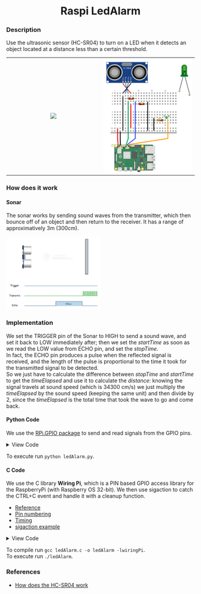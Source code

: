<h1 align="center">Raspi LedAlarm</h1>

### Description
Use the ultrasonic sensor (HC-SR04) to turn on a LED when it detects an object located at a distance less than a certain threshold.

<table>
  <tr align="center">
    <td width="49%"><img src="https://github.com/mikyll/righimichele/blob/master/iss2022/RadarSystem/gfx/ledAlarm%20usage.gif"/></td>
    <td width="49%"><img src="https://github.com/mikyll/righimichele/blob/master/iss2022/RadarSystem/gfx/ledAlarm%20circuit.png"/></td>
  </tr>
</table>
 

### How does it work
#### Sonar
The sonar works by sending sound waves from the transmitter, which then bounce off of an object and then return to the receiver. It has a range of approximatively 3m (300cm).

<img width="50%" src="https://github.com/mikyll/righimichele/blob/master/iss2022/RadarSystem/gfx/HC-SR04-Ultrasonic-Sensor-Working-Echo-reflected-from-Obstacle.gif"/>

### Implementation
We set the TRIGGER pin of the Sonar to HIGH to send a sound wave, and set it back to LOW immediately after; then we set the *startTime* as soon as we read the LOW value from ECHO pin, and set the *stopTime*.<br/>
In fact, the ECHO pin produces a pulse when the reflected signal is received, and the length of the pulse is proportional to the time it took for the transmitted signal to be detected.<br/>
So we just have to calculate the difference between *stopTime* and *startTime* to get the *timeElapsed* and use it to calculate the *distance*:
knowing the signal travels at sound speed (which is 34300 cm/s) we just multiply the *timeElapsed* by the sound speed (keeping the same unit) and then divide by 2, since the *timeElapsed* is the total time that took the wave to go and come back.

#### Python Code
We use the [RPi.GPIO package](https://pypi.org/project/RPi.GPIO/) to send and read signals from the GPIO pins.
<details>
  <summary>View Code</summary>
  
```Python
#Libraries
import RPi.GPIO as GPIO
import time
 
#GPIO Mode (BOARD / BCM)
GPIO.setmode(GPIO.BCM)
 
#set GPIO Pins
GPIO_TRIGGER = 23
GPIO_ECHO = 24
GPIO_LED = 25
 
#set GPIO direction (IN / OUT)
GPIO.setup(GPIO_TRIGGER, GPIO.OUT)
GPIO.setup(GPIO_ECHO, GPIO.IN)
GPIO.setup(GPIO_LED, GPIO.OUT)
 
def distance():
    # set Trigger to HIGH
    GPIO.output(GPIO_TRIGGER, True)
 
    # set Trigger after 0.01ms to LOW
    time.sleep(0.00001)
    GPIO.output(GPIO_TRIGGER, False)
 
    StartTime = time.time()
    StopTime = time.time()
 
    # save StartTime
    while GPIO.input(GPIO_ECHO) == 0:
        StartTime = time.time()
 
    # save time of arrival
    while GPIO.input(GPIO_ECHO) == 1:
        StopTime = time.time()
 
    # time difference between start and arrival
    TimeElapsed = StopTime - StartTime
    # multiply with the sonic speed (34300 cm/s)
    # and divide by 2, because there and back
    distance = (TimeElapsed * 34300) / 2
 
    return distance

def turn_on_led():
    GPIO.output(GPIO_LED, True)
    return

def turn_off_led():
    GPIO.output(GPIO_LED, False)
    return
 
if __name__ == '__main__':
    try:
        while True:
            dist = distance()
            print ("Measured Distance = %.1f cm" % dist)
            if dist <= 10.0:
                turn_on_led()
            else:
                turn_off_led()
            time.sleep(0.1)
 
        # Reset by pressing CTRL + C
    except KeyboardInterrupt:
        print("Measurement stopped by User")
        GPIO.cleanup()
```
</details>
  
To execute run ```python ledAlarm.py```.

#### C Code
We use the C library **Wiring Pi**, which is a PIN based GPIO access library for the RaspberryPi (with Raspberry OS 32-bit). We then use sigaction to catch the CTRL+C event and handle it with a cleanup function. 
- [Reference](http://wiringpi.com/reference/)
- [Pin numbering](http://wiringpi.com/pins/)
- [Timing](http://wiringpi.com/reference/timing/)
- [sigaction example](https://stackoverflow.com/a/1641223)

<details>
  <summary>View Code</summary>
  
```C
#include <wiringPi.h>
#include <stdlib.h>
#include <signal.h>
#include <stdio.h>
#include <unistd.h>

#define GPIO_TRIGGER 4  // GPIO 23
#define GPIO_ECHO 5     // GPIO 24
#define GPIO_LED 6      // GPIO 25

void cleanup();
float distance();
void turnOnLed();
void turnOffLed();

int main()
{
        float d;
        
        wiringPiSetup();
        pinMode(GPIO_TRIGGER, OUTPUT);
        pinMode(GPIO_ECHO, INPUT);
        pinMode(GPIO_LED, OUTPUT);
        
        // set handler for cleanup
        struct sigaction sigIntHandler;
        
        sigIntHandler.sa_handler = cleanup;
        sigemptyset(&sigIntHandler.sa_mask);
        sigIntHandler.sa_flags = 0;

        sigaction(SIGINT, &sigIntHandler, NULL);

        for(;;)
        {
                d = distance();
                printf("%3.1f cm\n", d);
                d < 10.0 ? turnOnLed() : turnOffLed();
                delay(100); // ms
        }
          
        return 0;
}


void cleanup()
{
        digitalWrite (GPIO_LED, LOW);
        digitalWrite (GPIO_TRIGGER, LOW);
        printf("\nCleanup...\n\n");
        exit(0);
}

// to calculate the distance:
float distance()
{
        float startTime, stopTime, timeElapsed;
        
        // Set TRIGGER to HIGH
        digitalWrite(GPIO_TRIGGER, HIGH);
        
        // Set TRIGGER to LOW (after 1 millisecond)
        delayMicroseconds(100);
        digitalWrite(GPIO_TRIGGER, LOW);
        
        // Save start time
        while(digitalRead(GPIO_ECHO) == 0)
                startTime = micros();
        
        // Save stop time
        while(digitalRead(GPIO_ECHO) == 1)
                stopTime = micros();
        
        //printf("start: %d\nstop: %d\n", startTime, stopTime); // test
        
        // time difference between start and arrival
        timeElapsed = (stopTime - startTime) / 1000000;
        
        // multiply with the sonic speed (34300 cm/s) and divide by 2
        return (timeElapsed * 34300) / 2;
}

void turnOnLed()
{
        digitalWrite(GPIO_LED, HIGH);
}

void turnOffLed()
{
        digitalWrite(GPIO_LED, LOW);
}
```
  
</details>


To compile run ```gcc ledAlarm.c -o ledAlarm -lwiringPi```.<br/>
To execute run ```./ledAlarm```.

  
### References
- [How does the HC-SR04 work](https://lastminuteengineers.com/arduino-sr04-ultrasonic-sensor-tutorial/)
